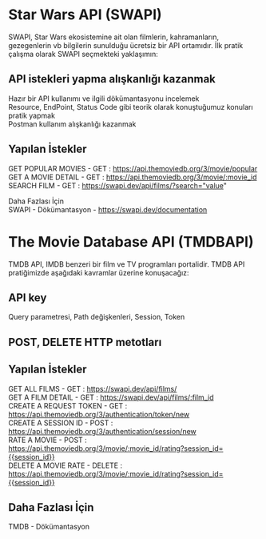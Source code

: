 # Star Wars API (SWAPI)
SWAPI, Star Wars ekosistemine ait olan filmlerin, kahramanların, gezegenlerin vb bilgilerin sunulduğu ücretsiz bir API ortamıdır. İlk pratik çalışma olarak SWAPI seçmekteki yaklaşımın:  

## API istekleri yapma alışkanlığı kazanmak
Hazır bir API kullanımı ve ilgili dökümantasyonu incelemek   
Resource, EndPoint, Status Code gibi teorik olarak konuştuğumuz konuları pratik yapmak  
Postman kullanım alışkanlığı kazanmak  
## Yapılan İstekler
GET POPULAR MOVIES - GET : https://api.themoviedb.org/3/movie/popular  
GET A MOVIE DETAIL - GET : https://api.themoviedb.org/3/movie/:movie_id  
SEARCH FILM - GET : https://swapi.dev/api/films/?search="value"   
   
Daha Fazlası İçin  
SWAPI - Dökümantasyon - https://swapi.dev/documentation  

# The Movie Database API (TMDBAPI)
TMDB API, IMDB benzeri bir film ve TV programları portalidir. TMDB API pratiğimizde aşağıdaki kavramlar üzerine konuşacağız:

## API key
Query parametresi, Path değişkenleri, Session, Token  
## POST, DELETE HTTP metotları
## Yapılan İstekler
GET ALL FILMS - GET : https://swapi.dev/api/films/  
GET A FILM DETAIL - GET : https://swapi.dev/api/films/:film_id   
CREATE A REQUEST TOKEN - GET : https://api.themoviedb.org/3/authentication/token/new  
CREATE A SESSION ID - POST : https://api.themoviedb.org/3/authentication/session/new  
RATE A MOVIE - POST : https://api.themoviedb.org/3/movie/:movie_id/rating?session_id={{session_id}}  
DELETE A MOVIE RATE - DELETE : https://api.themoviedb.org/3/movie/:movie_id/rating?session_id={{session_id}}  

## Daha Fazlası İçin  
TMDB - Dökümantasyon  